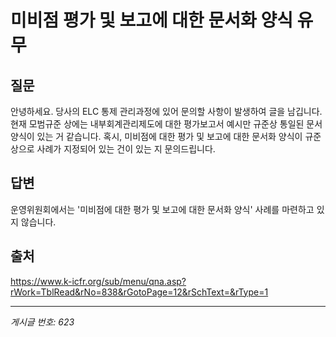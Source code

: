 # 미비점 평가 및 보고에 대한 문서화 양식 유무

## 질문
안녕하세요.
당사의 ELC 통제 관리과정에 있어 문의할 사항이 발생하여 글을 남깁니다.
현재 모범규준 상에는 내부회계관리제도에 대한 평가보고서 예시만 규준상 통일된 문서양식이 있는 거 같습니다.
혹시, 미비점에 대한 평가 및 보고에 대한 문서화 양식이 규준상으로 사례가 지정되어 있는 건이 있는 지 문의드립니다.

## 답변
운영위원회에서는 '미비점에 대한 평가 및 보고에 대한 문서화 양식' 사례를 마련하고 있지 않습니다.

## 출처
https://www.k-icfr.org/sub/menu/qna.asp?rWork=TblRead&rNo=838&rGotoPage=12&rSchText=&rType=1

---
*게시글 번호: 623*
